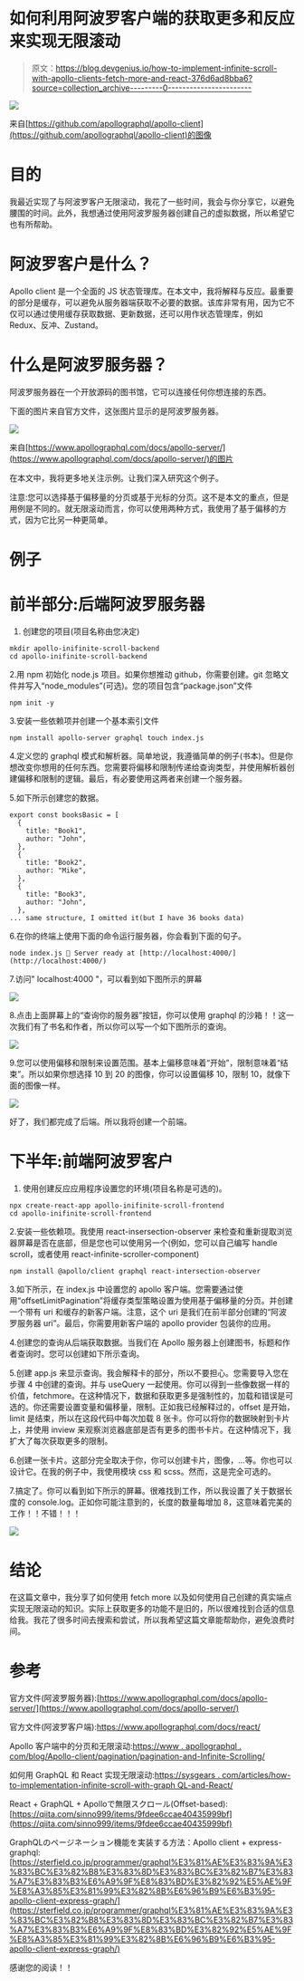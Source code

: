 # 如何利用阿波罗客户端的获取更多和反应来实现无限滚动

> 原文：<https://blog.devgenius.io/how-to-implement-infinite-scroll-with-apollo-clients-fetch-more-and-react-376d6ad8bba6?source=collection_archive---------0----------------------->

![](img/bf19f1e4ab94784291164f0683a6c210.png)

来自[https://github.com/apollographql/apollo-client](https://github.com/apollographql/apollo-client)的图像

# 目的

我最近实现了与阿波罗客户无限滚动，我花了一些时间，我会与你分享它，以避免腰围的时间。此外，我想通过使用阿波罗服务器创建自己的虚拟数据，所以希望它也有所帮助。

# 阿波罗客户是什么？

Apollo client 是一个全面的 JS 状态管理库。在本文中，我将解释与反应。最重要的部分是缓存，可以避免从服务器端获取不必要的数据。该库非常有用，因为它不仅可以通过使用缓存获取数据、更新数据，还可以用作状态管理库，例如 Redux、反冲、Zustand。

# 什么是阿波罗服务器？

阿波罗服务器在一个开放源码的图书馆，它可以连接任何你想连接的东西。

下面的图片来自官方文件，这张图片显示的是阿波罗服务器。

![](img/e04184b4212effa11242edf803c013a3.png)

来自[https://www.apollographql.com/docs/apollo-server/](https://www.apollographql.com/docs/apollo-server/)的图片

在本文中，我将更多地关注示例。让我们深入研究这个例子。

注意:您可以选择基于偏移量的分页或基于光标的分页。这不是本文的重点，但是用例是不同的。就无限滚动而言，你可以使用两种方式，我使用了基于偏移的方式，因为它比另一种更简单。

# 例子

# 前半部分:后端阿波罗服务器

1.  创建您的项目(项目名称由您决定)

```
mkdir apollo-inifinite-scroll-backend
cd apollo-inifinite-scroll-backend
```

2.用 npm 初始化 node.js 项目。如果你想推动 github，你需要创建。git 忽略文件并写入“node_modules”(可选)。您的项目包含“package.json”文件

```
npm init -y
```

3.安装一些依赖项并创建一个基本索引文件

```
npm install apollo-server graphql touch index.js
```

4.定义您的 graphql 模式和解析器。简单地说，我遵循简单的例子(书本)。但是你想改变你想用的任何东西。您需要将偏移和限制传递给查询类型，并使用解析器创建偏移和限制的逻辑。最后，有必要使用这两者来创建一个服务器。

5.如下所示创建您的数据。

```
export const booksBasic = [
  {
    title: "Book1",
    author: "John",
  },
  {
    title: "Book2",
    author: "Mike",
  },
  {
    title: "Book3",
    author: "John",
  },
... same structure, I omitted it(but I have 36 books data)
```

6.在你的终端上使用下面的命令运行服务器，你会看到下面的句子。

```
node index.js 🚀 Server ready at [http://localhost:4000/](http://localhost:4000/)
```

7.访问" localhost:4000 "，可以看到如下图所示的屏幕

![](img/abf27e442cfe07c6a356362eb72f0e66.png)

8.点击上面屏幕上的“查询你的服务器”按钮，你可以使用 graphql 的沙箱！！这一次我们有了书名和作者，所以你可以写一个如下图所示的查询。

![](img/2a7066250d79fa30319d5bb6e6ce1012.png)

9.您可以使用偏移和限制来设置范围。基本上偏移意味着“开始”，限制意味着“结束”。所以如果你想选择 10 到 20 的图像，你可以设置偏移 10，限制 10，就像下面的图像一样。

![](img/b9fb87cd129cad5b7efd2fa69dab32ea.png)

好了，我们都完成了后端。所以我将创建一个前端。

# 下半年:前端阿波罗客户

1.  使用创建反应应用程序设置您的环境(项目名称是可选的)。

```
npx create-react-app apollo-inifinite-scroll-frontend
cd apollo-inifinite-scroll-frontend
```

2.安装一些依赖项。我使用 react-insersection-observer 来检查和重新提取浏览器屏幕是否在底部，但是您也可以使用另一个(例如，您可以自己编写 handle scroll，或者使用 react-infinite-scroller-component)

```
npm install @apollo/client graphql react-intersection-observer
```

3.如下所示，在 index.js 中设置您的 apollo 客户端。您需要通过使用“offsetLimitPagination”将缓存类型策略设置为使用基于偏移量的分页。并创建一个带有 uri 和缓存的新客户端。注意，这个 uri 是我们在前半部分创建的“阿波罗服务器 uri”。最后，你需要用新客户端的 apollo provider 包装你的应用。

4.创建您的查询从后端获取数据。当我们在 Apollo 服务器上创建图书，标题和作者查询时。您可以创建如下所示查询。

5.创建 app.js 来显示查询。我会解释卡的部分，所以不要担心。您需要导入您在步骤 4 中创建的查询。并与 useQuery 一起使用。你可以得到一些像数据一样的价值，fetchmore。在这种情况下，数据和获取更多是强制性的，加载和错误是可选的。你还需要设置变量和偏移量，限制。正如我已经解释过的，offset 是开始，limit 是结束，所以在这段代码中每次加载 8 张卡。你可以将你的数据映射到卡片上，并使用 inview 来观察浏览器底部是否有更多的图书卡片。在这种情况下，我扩大了每次获取更多的限制。

6.创建一张卡片。这部分完全取决于你，你可以创建卡片，图像，…等。你也可以设计它。在我的例子中，我使用模块 css 和 scss。然而，这是完全可选的。

7.搞定了。你可以看到如下所示的屏幕。很难找到工作，所以我设置了关于数据长度的 console.log。正如你可能注意到的，长度的数量每增加 8，这意味着完美的工作！！不错！！！

![](img/bc763cbd88aefba153f81577518f5f84.png)

# 结论

在这篇文章中，我分享了如何使用 fetch more 以及如何使用自己创建的真实端点实现无限滚动的知识。实际上获取更多的功能不是旧的，所以很难找到合适的信息给我。我花了很多时间去搜索和尝试，所以我希望这篇文章能帮助你，避免浪费时间。

# 参考

官方文件(阿波罗服务器):[https://www.apollographql.com/docs/apollo-server/](https://www.apollographql.com/docs/apollo-server/)

官方文件(阿波罗客户端):https://www.apollographql.com/docs/react/

Apollo 客户端中的分页和无限滚动:[https://www . apollographql . com/blog/Apollo-client/pagination/pagination-and-Infinite-Scrolling/](https://www.apollographql.com/blog/apollo-client/pagination/pagination-and-infinite-scrolling/)

如何用 GraphQL 和 React 实现无限滚动:[https://sysgears . com/articles/how-to-implementation-infinite-scroll-with-graph QL-and-React/](https://sysgears.com/articles/how-to-implement-infinite-scroll-with-graphql-and-react/)

React + GraphQL + Apolloで無限スクロール(Offset-based): [https://qiita.com/sinno999/items/9fdee6ccae40435999bf](https://qiita.com/sinno999/items/9fdee6ccae40435999bf)

GraphQLのページネーション機能を実装する方法：Apollo client + express-graphql: [https://sterfield.co.jp/programmer/graphql%E3%81%AE%E3%83%9A%E3%83%BC%E3%82%B8%E3%83%8D%E3%83%BC%E3%82%B7%E3%83%A7%E3%83%B3%E6%A9%9F%E8%83%BD%E3%82%92%E5%AE%9F%E8%A3%85%E3%81%99%E3%82%8B%E6%96%B9%E6%B3%95-apollo-client-express-graph/](https://sterfield.co.jp/programmer/graphql%E3%81%AE%E3%83%9A%E3%83%BC%E3%82%B8%E3%83%8D%E3%83%BC%E3%82%B7%E3%83%A7%E3%83%B3%E6%A9%9F%E8%83%BD%E3%82%92%E5%AE%9F%E8%A3%85%E3%81%99%E3%82%8B%E6%96%B9%E6%B3%95-apollo-client-express-graph/)

感谢您的阅读！！